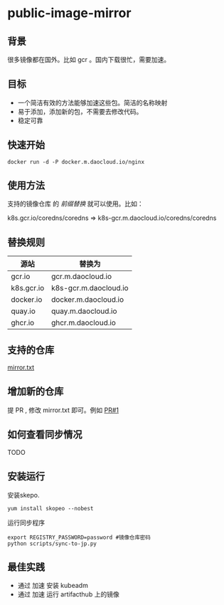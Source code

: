 # public-image-mirror

## 背景
很多镜像都在国外。比如 gcr 。国内下载很忙，需要加速。

## 目标

* 一个简洁有效的方法能够加速这些包。简洁的名称映射
* 易于添加，添加新的包，不需要去修改代码。
* 稳定可靠

## 快速开始

```
docker run -d -P docker.m.daocloud.io/nginx

```




## 使用方法

支持的镜像仓库 的 *前缀替换* 就可以使用。比如：

k8s.gcr.io/coredns/coredns => k8s-gcr.m.daocloud.io/coredns/coredns

## 替换规则

| 源站     | 替换为 |
| -------  | ------- |
| gcr.io  |  gcr.m.daocloud.io       |
| k8s.gcr.io  |  k8s-gcr.m.daocloud.io      |
| docker.io  |  docker.m.daocloud.io      |
| quay.io  |  quay.m.daocloud.io     |
| ghcr.io  | ghcr.m.daocloud.io   |

## 支持的仓库

[mirror.txt](mirror.txt)

## 增加新的仓库

提 PR , 修改 mirror.txt 即可。例如 [PR#1](https://github.com/DaoCloud/public-image-mirror/pull/1/)

## 如何查看同步情况

TODO


## 安装运行

安装skepo.
```
yum install skopeo --nobest
```


运行同步程序

```
export REGISTRY_PASSWORD=password #镜像仓库密码
python scripts/sync-to-jp.py
```


## 最佳实践
* 通过 加速 安装 kubeadm
* 通过 加速 运行 artifacthub 上的镜像


